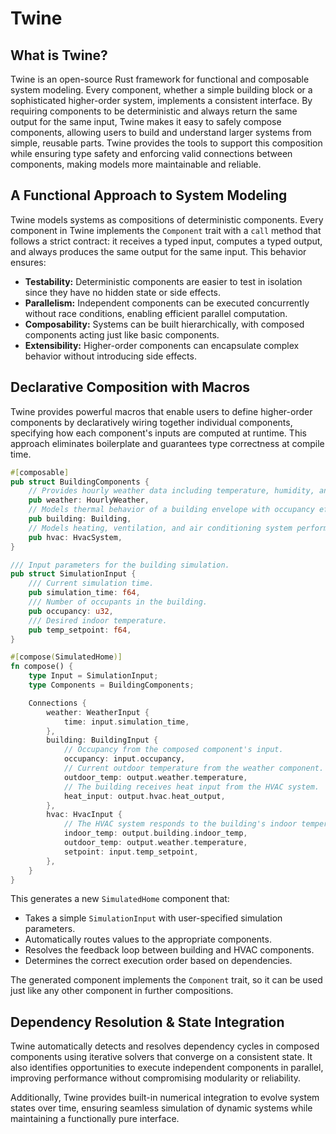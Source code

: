 # Twine

## What is Twine?

Twine is an open-source Rust framework for functional and composable system modeling.
Every component, whether a simple building block or a sophisticated higher-order system, implements a consistent interface.
By requiring components to be deterministic and always return the same output for the same input, Twine makes it easy to safely compose components, allowing users to build and understand larger systems from simple, reusable parts.
Twine provides the tools to support this composition while ensuring type safety and enforcing valid connections between components, making models more maintainable and reliable.

## A Functional Approach to System Modeling

Twine models systems as compositions of deterministic components.
Every component in Twine implements the `Component` trait with a `call` method that follows a strict contract: it receives a typed input, computes a typed output, and always produces the same output for the same input.
This behavior ensures:

- **Testability:** Deterministic components are easier to test in isolation since they have no hidden state or side effects.
- **Parallelism:** Independent components can be executed concurrently without race conditions, enabling efficient parallel computation.
- **Composability:** Systems can be built hierarchically, with composed components acting just like basic components.
- **Extensibility:** Higher-order components can encapsulate complex behavior without introducing side effects.

## Declarative Composition with Macros

Twine provides powerful macros that enable users to define higher-order components by declaratively wiring together individual components, specifying how each component's inputs are computed at runtime.
This approach eliminates boilerplate and guarantees type correctness at compile time.

```rust
#[composable]
pub struct BuildingComponents {
    // Provides hourly weather data including temperature, humidity, and solar radiation.
    pub weather: HourlyWeather,
    // Models thermal behavior of a building envelope with occupancy effects.
    pub building: Building,
    // Models heating, ventilation, and air conditioning system performance.
    pub hvac: HvacSystem,
}

/// Input parameters for the building simulation.
pub struct SimulationInput {
    /// Current simulation time.
    pub simulation_time: f64,
    /// Number of occupants in the building.
    pub occupancy: u32,
    /// Desired indoor temperature.
    pub temp_setpoint: f64,
}

#[compose(SimulatedHome)]
fn compose() {
    type Input = SimulationInput;
    type Components = BuildingComponents;

    Connections {
        weather: WeatherInput {
            time: input.simulation_time,
        },
        building: BuildingInput {
            // Occupancy from the composed component's input.
            occupancy: input.occupancy,
            // Current outdoor temperature from the weather component.
            outdoor_temp: output.weather.temperature,
            // The building receives heat input from the HVAC system.
            heat_input: output.hvac.heat_output,
        },
        hvac: HvacInput {
            // The HVAC system responds to the building's indoor temperature.
            indoor_temp: output.building.indoor_temp,
            outdoor_temp: output.weather.temperature,
            setpoint: input.temp_setpoint,
        },
    }
}
```

This generates a new `SimulatedHome` component that:
- Takes a simple `SimulationInput` with user-specified simulation parameters.
- Automatically routes values to the appropriate components.
- Resolves the feedback loop between building and HVAC components.
- Determines the correct execution order based on dependencies.

The generated component implements the `Component` trait, so it can be used just like any other component in further compositions.

## Dependency Resolution & State Integration

Twine automatically detects and resolves dependency cycles in composed components using iterative solvers that converge on a consistent state. It also identifies opportunities to execute independent components in parallel, improving performance without compromising modularity or reliability.

Additionally, Twine provides built-in numerical integration to evolve system states over time, ensuring seamless simulation of dynamic systems while maintaining a functionally pure interface.
